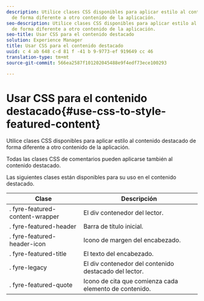 ```yaml
---
description: Utilice clases CSS disponibles para aplicar estilo al contenido destacado
  de forma diferente a otro contenido de la aplicación.
seo-description: Utilice clases CSS disponibles para aplicar estilo al contenido destacado
  de forma diferente a otro contenido de la aplicación.
seo-title: Usar CSS para el contenido destacado
solution: Experience Manager
title: Usar CSS para el contenido destacado
uuid: c 4 ab 648 c-d 81 f -41 b 9-9773-ef 919649 cc 46
translation-type: tm+mt
source-git-commit: 566ea2587f101202045488e9f4edf73ece100293

---
```



# Usar CSS para el contenido destacado{#use-css-to-style-featured-content}

Utilice clases CSS disponibles para aplicar estilo al contenido destacado de forma diferente a otro contenido de la aplicación.

Todas las clases CSS de comentarios pueden aplicarse también al contenido destacado.

Las siguientes clases están disponibles para su uso en el contenido destacado.

| Clase | Descripción |
|---|---|
| . fyre-featured-content-wrapper | El div contenedor del lector. |
| . fyre-featured-header | Barra de título inicial. |
| . fyre-featured-header-icon | Icono de margen del encabezado. |
| . fyre-featured-title | El texto del encabezado. |
| . fyre-legacy | El div contenedor del contenido destacado del lector. |
| . fyre-featured-quote | Icono de cita que comienza cada elemento de contenido. |

